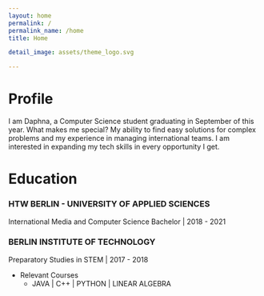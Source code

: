 ```yaml
---
layout: home
permalink: /
permalink_name: /home
title: Home

detail_image: assets/theme_logo.svg

---
```


# Profile

I am Daphna, a Computer Science student graduating in September of this year. 
What makes me special? My ability to find easy solutions for complex problems and my experience in managing 
international teams. I am interested in expanding my tech skills in every opportunity I get.

# Education
### HTW BERLIN - UNIVERSITY OF APPLIED SCIENCES
International Media and Computer Science Bachelor | 2018 - 2021

### BERLIN INSTITUTE OF TECHNOLOGY
Preparatory Studies in STEM | 2017 - 2018
- Relevant Courses
  * JAVA | C++ | PYTHON | LINEAR ALGEBRA
  